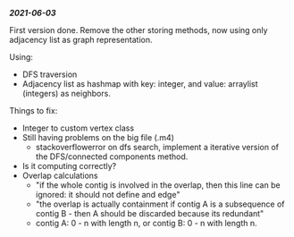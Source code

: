 ***2021-06-03***

First version done. Remove the other storing methods, now using only adjacency list as graph representation.

Using: 

 - DFS traversion
 - Adjacency list as hashmap with key: integer, and value: arraylist (integers) as neighbors. 

Things to fix:

 - Integer to custom vertex class
 - Still having problems on the big file (.m4)
    - stackoverflowerror on dfs search, implement a iterative version of the DFS/connected components method.
 - Is it computing correctly?
 - Overlap calculations
    -	"if the whole contig is involved in the overlap, then this line can be ignored: it should not define and edge"
    -	"the overlap is actually containment if contig A is a subsequence of contig B - then A should be discarded because its redundant"
    -	contig A: 0 - n with length n, or contig B: 0 - n with length n.

